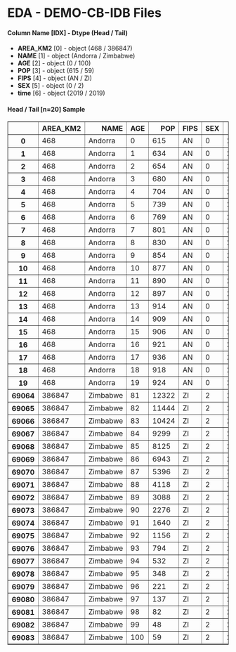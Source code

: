 # EDA - DEMO-CB-IDB Files 

#### Column Name [IDX] -  Dtype (Head / Tail) 
- **AREA_KM2** [0] - object (468 / 386847) 
- **NAME** [1] - object (Andorra / Zimbabwe) 
- **AGE** [2] - object (0 / 100) 
- **POP** [3] - object (615 / 59) 
- **FIPS** [4] - object (AN / ZI) 
- **SEX** [5] - object (0 / 2) 
- **time** [6] - object (2019 / 2019) 



#### Head / Tail [n=20] Sample 

<table border="1" class="dataframe">
  <thead>
    <tr style="text-align: right;">
      <th></th>
      <th>AREA_KM2</th>
      <th>NAME</th>
      <th>AGE</th>
      <th>POP</th>
      <th>FIPS</th>
      <th>SEX</th>
      <th>time</th>
    </tr>
  </thead>
  <tbody>
    <tr>
      <th>0</th>
      <td>468</td>
      <td>Andorra</td>
      <td>0</td>
      <td>615</td>
      <td>AN</td>
      <td>0</td>
      <td>2019</td>
    </tr>
    <tr>
      <th>1</th>
      <td>468</td>
      <td>Andorra</td>
      <td>1</td>
      <td>634</td>
      <td>AN</td>
      <td>0</td>
      <td>2019</td>
    </tr>
    <tr>
      <th>2</th>
      <td>468</td>
      <td>Andorra</td>
      <td>2</td>
      <td>654</td>
      <td>AN</td>
      <td>0</td>
      <td>2019</td>
    </tr>
    <tr>
      <th>3</th>
      <td>468</td>
      <td>Andorra</td>
      <td>3</td>
      <td>680</td>
      <td>AN</td>
      <td>0</td>
      <td>2019</td>
    </tr>
    <tr>
      <th>4</th>
      <td>468</td>
      <td>Andorra</td>
      <td>4</td>
      <td>704</td>
      <td>AN</td>
      <td>0</td>
      <td>2019</td>
    </tr>
    <tr>
      <th>5</th>
      <td>468</td>
      <td>Andorra</td>
      <td>5</td>
      <td>739</td>
      <td>AN</td>
      <td>0</td>
      <td>2019</td>
    </tr>
    <tr>
      <th>6</th>
      <td>468</td>
      <td>Andorra</td>
      <td>6</td>
      <td>769</td>
      <td>AN</td>
      <td>0</td>
      <td>2019</td>
    </tr>
    <tr>
      <th>7</th>
      <td>468</td>
      <td>Andorra</td>
      <td>7</td>
      <td>801</td>
      <td>AN</td>
      <td>0</td>
      <td>2019</td>
    </tr>
    <tr>
      <th>8</th>
      <td>468</td>
      <td>Andorra</td>
      <td>8</td>
      <td>830</td>
      <td>AN</td>
      <td>0</td>
      <td>2019</td>
    </tr>
    <tr>
      <th>9</th>
      <td>468</td>
      <td>Andorra</td>
      <td>9</td>
      <td>854</td>
      <td>AN</td>
      <td>0</td>
      <td>2019</td>
    </tr>
    <tr>
      <th>10</th>
      <td>468</td>
      <td>Andorra</td>
      <td>10</td>
      <td>877</td>
      <td>AN</td>
      <td>0</td>
      <td>2019</td>
    </tr>
    <tr>
      <th>11</th>
      <td>468</td>
      <td>Andorra</td>
      <td>11</td>
      <td>890</td>
      <td>AN</td>
      <td>0</td>
      <td>2019</td>
    </tr>
    <tr>
      <th>12</th>
      <td>468</td>
      <td>Andorra</td>
      <td>12</td>
      <td>897</td>
      <td>AN</td>
      <td>0</td>
      <td>2019</td>
    </tr>
    <tr>
      <th>13</th>
      <td>468</td>
      <td>Andorra</td>
      <td>13</td>
      <td>914</td>
      <td>AN</td>
      <td>0</td>
      <td>2019</td>
    </tr>
    <tr>
      <th>14</th>
      <td>468</td>
      <td>Andorra</td>
      <td>14</td>
      <td>909</td>
      <td>AN</td>
      <td>0</td>
      <td>2019</td>
    </tr>
    <tr>
      <th>15</th>
      <td>468</td>
      <td>Andorra</td>
      <td>15</td>
      <td>906</td>
      <td>AN</td>
      <td>0</td>
      <td>2019</td>
    </tr>
    <tr>
      <th>16</th>
      <td>468</td>
      <td>Andorra</td>
      <td>16</td>
      <td>921</td>
      <td>AN</td>
      <td>0</td>
      <td>2019</td>
    </tr>
    <tr>
      <th>17</th>
      <td>468</td>
      <td>Andorra</td>
      <td>17</td>
      <td>936</td>
      <td>AN</td>
      <td>0</td>
      <td>2019</td>
    </tr>
    <tr>
      <th>18</th>
      <td>468</td>
      <td>Andorra</td>
      <td>18</td>
      <td>918</td>
      <td>AN</td>
      <td>0</td>
      <td>2019</td>
    </tr>
    <tr>
      <th>19</th>
      <td>468</td>
      <td>Andorra</td>
      <td>19</td>
      <td>924</td>
      <td>AN</td>
      <td>0</td>
      <td>2019</td>
    </tr>
    <tr>
      <th>69064</th>
      <td>386847</td>
      <td>Zimbabwe</td>
      <td>81</td>
      <td>12322</td>
      <td>ZI</td>
      <td>2</td>
      <td>2019</td>
    </tr>
    <tr>
      <th>69065</th>
      <td>386847</td>
      <td>Zimbabwe</td>
      <td>82</td>
      <td>11444</td>
      <td>ZI</td>
      <td>2</td>
      <td>2019</td>
    </tr>
    <tr>
      <th>69066</th>
      <td>386847</td>
      <td>Zimbabwe</td>
      <td>83</td>
      <td>10424</td>
      <td>ZI</td>
      <td>2</td>
      <td>2019</td>
    </tr>
    <tr>
      <th>69067</th>
      <td>386847</td>
      <td>Zimbabwe</td>
      <td>84</td>
      <td>9299</td>
      <td>ZI</td>
      <td>2</td>
      <td>2019</td>
    </tr>
    <tr>
      <th>69068</th>
      <td>386847</td>
      <td>Zimbabwe</td>
      <td>85</td>
      <td>8125</td>
      <td>ZI</td>
      <td>2</td>
      <td>2019</td>
    </tr>
    <tr>
      <th>69069</th>
      <td>386847</td>
      <td>Zimbabwe</td>
      <td>86</td>
      <td>6943</td>
      <td>ZI</td>
      <td>2</td>
      <td>2019</td>
    </tr>
    <tr>
      <th>69070</th>
      <td>386847</td>
      <td>Zimbabwe</td>
      <td>87</td>
      <td>5396</td>
      <td>ZI</td>
      <td>2</td>
      <td>2019</td>
    </tr>
    <tr>
      <th>69071</th>
      <td>386847</td>
      <td>Zimbabwe</td>
      <td>88</td>
      <td>4118</td>
      <td>ZI</td>
      <td>2</td>
      <td>2019</td>
    </tr>
    <tr>
      <th>69072</th>
      <td>386847</td>
      <td>Zimbabwe</td>
      <td>89</td>
      <td>3088</td>
      <td>ZI</td>
      <td>2</td>
      <td>2019</td>
    </tr>
    <tr>
      <th>69073</th>
      <td>386847</td>
      <td>Zimbabwe</td>
      <td>90</td>
      <td>2276</td>
      <td>ZI</td>
      <td>2</td>
      <td>2019</td>
    </tr>
    <tr>
      <th>69074</th>
      <td>386847</td>
      <td>Zimbabwe</td>
      <td>91</td>
      <td>1640</td>
      <td>ZI</td>
      <td>2</td>
      <td>2019</td>
    </tr>
    <tr>
      <th>69075</th>
      <td>386847</td>
      <td>Zimbabwe</td>
      <td>92</td>
      <td>1156</td>
      <td>ZI</td>
      <td>2</td>
      <td>2019</td>
    </tr>
    <tr>
      <th>69076</th>
      <td>386847</td>
      <td>Zimbabwe</td>
      <td>93</td>
      <td>794</td>
      <td>ZI</td>
      <td>2</td>
      <td>2019</td>
    </tr>
    <tr>
      <th>69077</th>
      <td>386847</td>
      <td>Zimbabwe</td>
      <td>94</td>
      <td>532</td>
      <td>ZI</td>
      <td>2</td>
      <td>2019</td>
    </tr>
    <tr>
      <th>69078</th>
      <td>386847</td>
      <td>Zimbabwe</td>
      <td>95</td>
      <td>348</td>
      <td>ZI</td>
      <td>2</td>
      <td>2019</td>
    </tr>
    <tr>
      <th>69079</th>
      <td>386847</td>
      <td>Zimbabwe</td>
      <td>96</td>
      <td>221</td>
      <td>ZI</td>
      <td>2</td>
      <td>2019</td>
    </tr>
    <tr>
      <th>69080</th>
      <td>386847</td>
      <td>Zimbabwe</td>
      <td>97</td>
      <td>137</td>
      <td>ZI</td>
      <td>2</td>
      <td>2019</td>
    </tr>
    <tr>
      <th>69081</th>
      <td>386847</td>
      <td>Zimbabwe</td>
      <td>98</td>
      <td>82</td>
      <td>ZI</td>
      <td>2</td>
      <td>2019</td>
    </tr>
    <tr>
      <th>69082</th>
      <td>386847</td>
      <td>Zimbabwe</td>
      <td>99</td>
      <td>48</td>
      <td>ZI</td>
      <td>2</td>
      <td>2019</td>
    </tr>
    <tr>
      <th>69083</th>
      <td>386847</td>
      <td>Zimbabwe</td>
      <td>100</td>
      <td>59</td>
      <td>ZI</td>
      <td>2</td>
      <td>2019</td>
    </tr>
  </tbody>
</table>